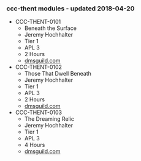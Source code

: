### ccc-thent modules - updated 2018-04-20
* CCC-THENT-0101
  * Beneath the Surface
  * Jeremy Hochhalter
  * Tier 1
  * APL 3
  * 2 Hours
  * [dmsguild.com](http://www.dmsguild.com/product/223663/CCCTHENT0101-Beneath-the-Surface?affiliate_id=757342)
* CCC-THENT-0102
  * Those That Dwell Beneath
  * Jeremy Hochhalter
  * Tier 1
  * APL 3
  * 2 Hours
  * [dmsguild.com](http://www.dmsguild.com/product/223665/CCCTHENT0102-Those-That-Dwell-Beneath?affiliate_id=757342)
* CCC-THENT-0103
  * The Dreaming Relic
  * Jeremy Hochhalter
  * Tier 1
  * APL 3
  * 4 Hours
  * [dmsguild.com](http://www.dmsguild.com/product/223667/CCCTHENT0103-The-Dreaming-Relic?affiliate_id=757342)
